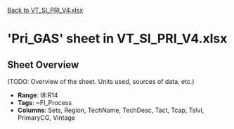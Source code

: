 [Back to VT_SI_PRI_V4.xlsx](README.md)

# 'Pri_GAS' sheet in VT_SI_PRI_V4.xlsx

## Sheet Overview

(TODO: Overview of the sheet. Units used, sources of data, etc.)

- **Range**: I8:R14
- **Tags**: ~FI_Process
- **Columns**: Sets, Region, TechName, TechDesc, Tact, Tcap, Tslvl, PrimaryCG, Vintage

